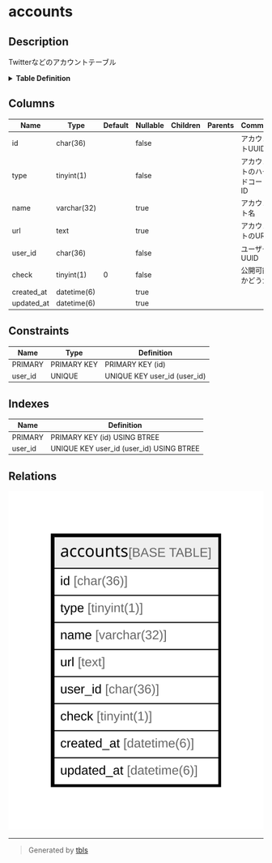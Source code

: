# accounts

## Description

Twitterなどのアカウントテーブル

<details>
<summary><strong>Table Definition</strong></summary>

```sql
CREATE TABLE `accounts` (
  `id` char(36) COLLATE utf8mb4_bin NOT NULL,
  `type` tinyint(1) NOT NULL,
  `name` varchar(32) COLLATE utf8mb4_bin DEFAULT NULL,
  `url` text COLLATE utf8mb4_bin,
  `user_id` char(36) COLLATE utf8mb4_bin NOT NULL,
  `check` tinyint(1) NOT NULL DEFAULT '0',
  `created_at` datetime(6) DEFAULT NULL,
  `updated_at` datetime(6) DEFAULT NULL,
  PRIMARY KEY (`id`),
  UNIQUE KEY `user_id` (`user_id`)
) ENGINE=InnoDB DEFAULT CHARSET=utf8mb4 COLLATE=utf8mb4_bin
```

</details>

## Columns

| Name | Type | Default | Nullable | Children | Parents | Comment |
| ---- | ---- | ------- | -------- | -------- | ------- | ------- |
| id | char(36) |  | false |  |  | アカウントUUID |
| type | tinyint(1) |  | false |  |  | アカウントのハードコードID |
| name | varchar(32) |  | true |  |  | アカウント名 |
| url | text |  | true |  |  | アカウントのURL |
| user_id | char(36) |  | false |  |  | ユーザーUUID |
| check | tinyint(1) | 0 | false |  |  | 公開可能かどうか |
| created_at | datetime(6) |  | true |  |  |  |
| updated_at | datetime(6) |  | true |  |  |  |

## Constraints

| Name | Type | Definition |
| ---- | ---- | ---------- |
| PRIMARY | PRIMARY KEY | PRIMARY KEY (id) |
| user_id | UNIQUE | UNIQUE KEY user_id (user_id) |

## Indexes

| Name | Definition |
| ---- | ---------- |
| PRIMARY | PRIMARY KEY (id) USING BTREE |
| user_id | UNIQUE KEY user_id (user_id) USING BTREE |

## Relations

![er](accounts.svg)

---

> Generated by [tbls](https://github.com/k1LoW/tbls)
